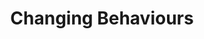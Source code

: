 ---
path: /
layout: page
title: Changing Behaviours
context: En Masse is a behaviour change company.  We deliver programs that build positive results in the areas of mental health and wellbeing, workplace culture, productivity, values and ethics, equal opportunity and psychological health and safety.<br /><br /> Our team includes behaviour change experts, psychologists, instructional writers and designers, digital developers, lawyers, expert facilitators and business consultants all with many years of experience.
link: about/
linkText: Who We Are
---